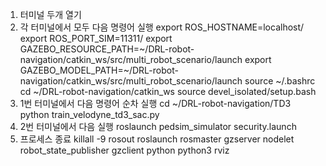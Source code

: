 
1. 터미널 두개 열기
2. 각 터미널에서 모두 다음 명령어 실행
   export ROS_HOSTNAME=localhost/
   export ROS_PORT_SIM=11311/
   export GAZEBO_RESOURCE_PATH=~/DRL-robot-navigation/catkin_ws/src/multi_robot_scenario/launch
   export GAZEBO_MODEL_PATH=~/DRL-robot-navigation/catkin_ws/src/multi_robot_scenario/launch
   source ~/.bashrc
   cd ~/DRL-robot-navigation/catkin_ws
   source devel_isolated/setup.bash
4. 1번 터미널에서 다음 명령어 순차 실행
   cd ~/DRL-robot-navigation/TD3
   python train_velodyne_td3_sac.py
5. 2번 터미널에서 다음 실행
   roslaunch pedsim_simulator security.launch
6. 프로세스 종료
   killall -9 rosout roslaunch rosmaster gzserver nodelet robot_state_publisher gzclient python python3 rviz

